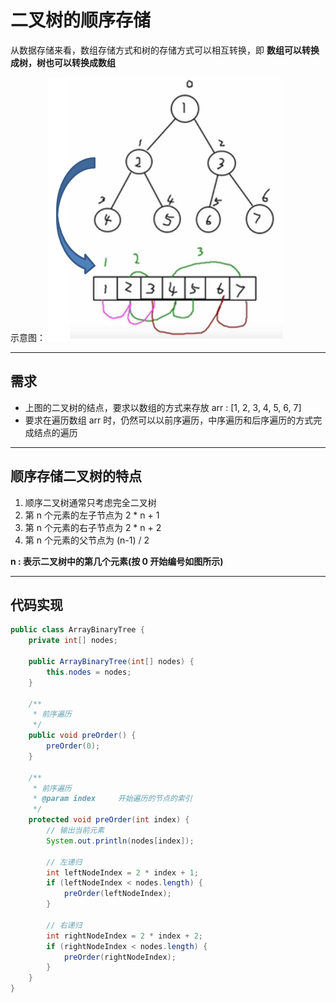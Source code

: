# 二叉树的顺序存储
从数据存储来看，数组存储方式和树的存储方式可以相互转换，即 **数组可以转换成树，树也可以转换成数组**

示意图：
![binary-tree-store](./assets/binary-tree-store.png)

---
## 需求
* 上图的二叉树的结点，要求以数组的方式来存放 arr : [1, 2, 3, 4, 5, 6, 7]
* 要求在遍历数组 arr 时，仍然可以以前序遍历，中序遍历和后序遍历的方式完成结点的遍历


---
## 顺序存储二叉树的特点
1. 顺序二叉树通常只考虑完全二叉树
2. 第 n 个元素的左子节点为	2 * n + 1
3. 第 n 个元素的右子节点为	2 * n + 2
4. 第 n 个元素的父节点为	(n-1) / 2

**n : 表示二叉树中的第几个元素(按 0 开始编号如图所示)**

---
## 代码实现
```java
public class ArrayBinaryTree {
	private int[] nodes;

	public ArrayBinaryTree(int[] nodes) {
		this.nodes = nodes;
	}

	/**
	 * 前序遍历
	 */
	public void preOrder() {
		preOrder(0);
	}

	/**
	 * 前序遍历
	 * @param index		开始遍历的节点的索引
	 */
	protected void preOrder(int index) {
		// 输出当前元素
		System.out.println(nodes[index]);

		// 左递归
		int leftNodeIndex = 2 * index + 1;
		if (leftNodeIndex < nodes.length) {
			preOrder(leftNodeIndex);
		}

		// 右递归
		int rightNodeIndex = 2 * index + 2;
		if (rightNodeIndex < nodes.length) {
			preOrder(rightNodeIndex);
		}
	}
}
```
